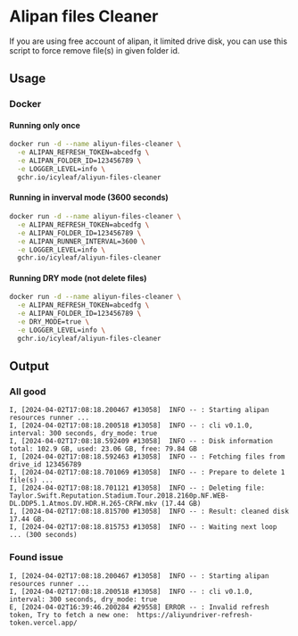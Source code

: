 # Alipan files Cleaner

If you are using free account of alipan, it limited drive disk, you can use this script to force remove file(s) in given folder id.

## Usage

### Docker

#### Running only once

```bash
docker run -d --name aliyun-files-cleaner \
  -e ALIPAN_REFRESH_TOKEN=abcedfg \
  -e ALIPAN_FOLDER_ID=123456789 \
  -e LOGGER_LEVEL=info \
  gchr.io/icyleaf/aliyun-files-cleaner
```

#### Running in inverval mode (3600 seconds)

```bash
docker run -d --name aliyun-files-cleaner \
  -e ALIPAN_REFRESH_TOKEN=abcedfg \
  -e ALIPAN_FOLDER_ID=123456789 \
  -e ALIPAN_RUNNER_INTERVAL=3600 \
  -e LOGGER_LEVEL=info \
  gchr.io/icyleaf/aliyun-files-cleaner
```

#### Running DRY mode (not delete files)

```bash
docker run -d --name aliyun-files-cleaner \
  -e ALIPAN_REFRESH_TOKEN=abcedfg \
  -e ALIPAN_FOLDER_ID=123456789 \
  -e DRY_MODE=true \
  -e LOGGER_LEVEL=info \
  gchr.io/icyleaf/aliyun-files-cleaner
```

## Output

### All good

```
I, [2024-04-02T17:08:18.200467 #13058]  INFO -- : Starting alipan resources runner ...
I, [2024-04-02T17:08:18.200518 #13058]  INFO -- : cli v0.1.0, interval: 300 seconds, dry_mode: true
I, [2024-04-02T17:08:18.592409 #13058]  INFO -- : Disk information total: 102.9 GB, used: 23.06 GB, free: 79.84 GB
I, [2024-04-02T17:08:18.592463 #13058]  INFO -- : Fetching files from drive_id 123456789
I, [2024-04-02T17:08:18.701069 #13058]  INFO -- : Prepare to delete 1 file(s) ...
I, [2024-04-02T17:08:18.701121 #13058]  INFO -- : Deleting file: Taylor.Swift.Reputation.Stadium.Tour.2018.2160p.NF.WEB-DL.DDP5.1.Atmos.DV.HDR.H.265-CRFW.mkv (17.44 GB)
I, [2024-04-02T17:08:18.815700 #13058]  INFO -- : Result: cleaned disk 17.44 GB.
I, [2024-04-02T17:08:18.815753 #13058]  INFO -- : Waiting next loop ... (300 seconds)
```

### Found issue

```
I, [2024-04-02T17:08:18.200467 #13058]  INFO -- : Starting alipan resources runner ...
I, [2024-04-02T17:08:18.200518 #13058]  INFO -- : cli v0.1.0, interval: 300 seconds, dry_mode: true
E, [2024-04-02T16:39:46.200284 #29558] ERROR -- : Invalid refresh token, Try to fetch a new one:  https://aliyundriver-refresh-token.vercel.app/
```
